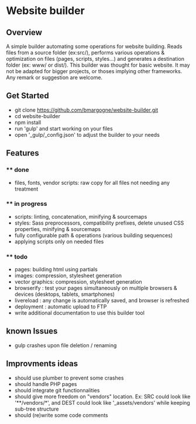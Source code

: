 # Website builder

## Overview

A simple builder automating some operations for website building. Reads files from a source folder (ex:src/),
performs various operations & optimization on files (pages, scripts, styles...)
and generates a destination folder (ex: www/ or dist/).
This builder was thought for basic website. It may not be adapted for bigger projects, or thoses implying other frameworks.
Any remark or suggestion are welcome.

## Get Started

- git clone https://github.com/bmargogne/website-builder.git
- cd website-builder
- npm install
- run 'gulp' and start working on your files
- open '_gulp/_config.json' to adjust the builder to your needs

## Features

### ** done
- files, fonts, vendor scripts: raw copy for all files not needing any treatment

### ** in progress
- scripts: linting, concatenation, minifying & sourcemaps
- styles: Sass preprocessors, compatibility prefixes, delete unused CSS properties, minifying & sourcemaps
- fully configurable path & operations (various building sequences)
- applying scripts only on needed files

### ** todo
- pages: building html using partials
- images: compression, stylesheet generation
- vector graphics: compression, stylesheet generation
- browserify : test your pages simultaneously on multiple browsers & devices (desktops, tablets, smartphones)
- livereload : any change is automatically saved, and browser is refreshed
- deployment : automatic upload to FTP
- write additional documentation to use this builder tool


## known Issues
- gulp crashes upon file deletion / renaming

## Improvments ideas
- should use plumber to prevent some crashes
- should handle PHP pages
- should integrate git functionnalities
- should give more freedom on "vendors" location. Ex: SRC could look like '**/vendors/*', and DEST could look like '_assets/vendors' while keeping sub-tree structure
- should (re)write some code comments